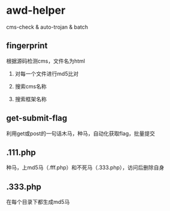 # awd-helper

cms-check &amp; auto-trojan &amp; batch

## fingerprint

根据源码检测cms，文件名为html

1. 对每一个文件进行md5比对

2. 搜索cms名称

3. 搜索框架名称

## get-submit-flag

利用get或post的一句话木马，种马，自动化获取flag，批量提交

## .111.php

种马，上md5马（.fff.php）和不死马（.333.php），访问后删除自身

## .333.php

在每个目录下都生成md5马
